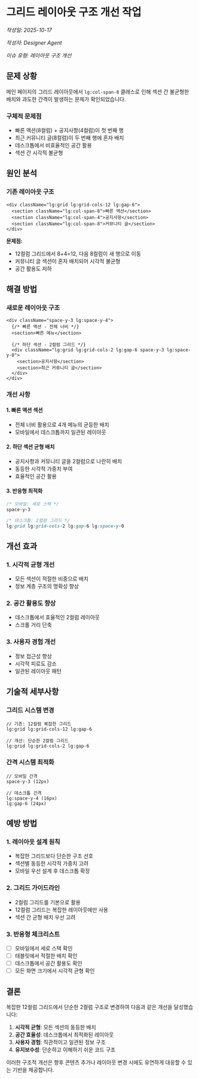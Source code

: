 # 그리드 레이아웃 구조 개선 작업

*작성일: 2025-10-17*

*작성자: Designer Agent*

*이슈 유형: 레이아웃 구조 개선*

## 문제 상황

메인 페이지의 그리드 레이아웃에서 `lg:col-span-8` 클래스로 인해 섹션 간 불균형한 배치와 과도한 간격이 발생하는 문제가 확인되었습니다.

### 구체적 문제점
- 빠른 액션(8컬럼) + 공지사항(4컬럼)이 첫 번째 행
- 최근 커뮤니티 글(8컬럼)이 두 번째 행에 혼자 배치
- 데스크톱에서 비효율적인 공간 활용
- 섹션 간 시각적 불균형

## 원인 분석

### 기존 레이아웃 구조
```tsx
<div className="lg:grid lg:grid-cols-12 lg:gap-6">
  <section className="lg:col-span-8">빠른 액션</section>
  <section className="lg:col-span-4">공지사항</section>
  <section className="lg:col-span-8">커뮤니티 글</section>
</div>
```

**문제점:**
- 12컬럼 그리드에서 8+4=12, 다음 8컬럼이 새 행으로 이동
- 커뮤니티 글 섹션이 혼자 배치되어 시각적 불균형
- 공간 활용도 저하

## 해결 방법

### 새로운 레이아웃 구조
```tsx
<div className="space-y-3 lg:space-y-4">
  {/* 빠른 액션 - 전체 너비 */}
  <section>빠른 메뉴</section>
  
  {/* 하단 섹션 - 2컬럼 그리드 */}
  <div className="lg:grid lg:grid-cols-2 lg:gap-6 space-y-3 lg:space-y-0">
    <section>공지사항</section>
    <section>최근 커뮤니티 글</section>
  </div>
</div>
```

### 개선 사항

#### 1. 빠른 액션 섹션
- 전체 너비 활용으로 4개 메뉴의 균등한 배치
- 모바일에서 데스크톱까지 일관된 레이아웃

#### 2. 하단 섹션 균형 배치
- 공지사항과 커뮤니티 글을 2컬럼으로 나란히 배치
- 동등한 시각적 가중치 부여
- 효율적인 공간 활용

#### 3. 반응형 최적화
```css
/* 모바일: 세로 스택 */
space-y-3

/* 데스크톱: 2컬럼 그리드 */
lg:grid lg:grid-cols-2 lg:gap-6 lg:space-y-0
```

## 개선 효과

### 1. 시각적 균형 개선
- 모든 섹션이 적절한 비중으로 배치
- 정보 계층 구조의 명확성 향상

### 2. 공간 활용도 향상
- 데스크톱에서 효율적인 2컬럼 레이아웃
- 스크롤 거리 단축

### 3. 사용자 경험 개선
- 정보 접근성 향상
- 시각적 피로도 감소
- 일관된 레이아웃 패턴

## 기술적 세부사항

### 그리드 시스템 변경
```tsx
// 기존: 12컬럼 복잡한 그리드
lg:grid lg:grid-cols-12 lg:gap-6

// 개선: 단순한 2컬럼 그리드
lg:grid lg:grid-cols-2 lg:gap-6
```

### 간격 시스템 최적화
```tsx
// 모바일 간격
space-y-3 (12px)

// 데스크톱 간격  
lg:space-y-4 (16px)
lg:gap-6 (24px)
```

## 예방 방법

### 1. 레이아웃 설계 원칙
- 복잡한 그리드보다 단순한 구조 선호
- 섹션별 동등한 시각적 가중치 고려
- 모바일 우선 설계 후 데스크톱 확장

### 2. 그리드 가이드라인
- 2컬럼 그리드를 기본으로 활용
- 12컬럼 그리드는 복잡한 레이아웃에만 사용
- 섹션 간 균형 배치 우선 고려

### 3. 반응형 체크리스트
- [ ] 모바일에서 세로 스택 확인
- [ ] 태블릿에서 적절한 배치 확인  
- [ ] 데스크톱에서 공간 활용도 확인
- [ ] 모든 화면 크기에서 시각적 균형 확인

## 결론

복잡한 12컬럼 그리드에서 단순한 2컬럼 구조로 변경하여 다음과 같은 개선을 달성했습니다:

1. **시각적 균형**: 모든 섹션의 동등한 배치
2. **공간 효율성**: 데스크톱에서 최적화된 레이아웃
3. **사용자 경험**: 직관적이고 일관된 정보 구조
4. **유지보수성**: 단순하고 이해하기 쉬운 코드 구조

이러한 구조적 개선은 향후 콘텐츠 추가나 레이아웃 변경 시에도 유연하게 대응할 수 있는 기반을 제공합니다.
